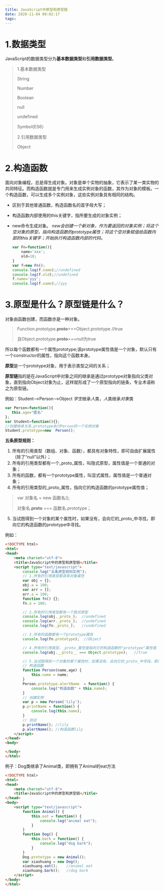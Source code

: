 ```yaml
---
title: JavaScript中原型和原型链
date: 2020-11-04 00:02:17
tags:
---
```


# 1.数据类型

JavaScript的数据类型分为**基本数据类型**和**引用数据类型**。

> 1.基本数据类型
>
> String
>
> Number
>
> Boolean
>
> null
>
> undefined
>
> Symbol(ES6）
>
> 2.引用数据类型
>
> Object

# 2.构造函数

 面向对象编程，总是得生成对象。对象是单个实物的抽象，它表示了某一类实物的共同特征。而构造函数就是专门用来生成实例对象的函数，其作为对象的模板。一个构造函数，可以生成多个实例对象，这些实例对象具有相同的结构。


- 区别于其他普通函数，构造函数名的首字母大写；

- 构造函数内部使用的this关键字，指所要生成的对象实例；

- new命令生成对象。
  *new会创建一个新对象，作为要返回的对象实例；将这个空对象的原型，指向构造函数的prototype属性；将这个空对象赋值给函数内部的this关键字；开始执行构造函数内部的代码。*

  ```javascript
  var Fn=function(){
      name='xxx';
      old=18;
  }
  var f=new Fn();
  console.log(f.name);//undefined
  console.log(f.old);//undefined
  f.name='yyy';
  console.log(f.name);//yyy
  ```

  

# 3.原型是什么？原型链是什么？

对象由函数创建，而函数亦是一种对象。

> Function.prototype.__proto__===Object.prototype  //true
>
> 且Object.prototype.__proto__===null为true

所以每个函数都有一个属性prototype;该prototype属性值是一个对象，默认只有一个constructor的属性，指向这个函数本身。

**原型**是一个prototype对象，用于表示类型之间的关系；

**原型链**指的是在JavaScript中对象之间的继承是通过prototype对象指向父类对象，直到指向Object对象为止，这样就形成了一个原型指向的链条，专业术语称之为原型链。

例如：Student——>Person——>Object *学生*继承*人*类，*人*类继承*对象*类

```javascript
var Person=function(){
   this.age="匿名"
};  
var Student=function(){};  
//创建继承关系,prototype执行Person的一个实例对象  
Student.prototype=new  Person();
```

**五条原型规则：**

1. 所有的引用类型（数组、对象、函数），都具有对象特性，即可自由扩展属性（除了“null”以外）；
2. 所有的引用类型都有一个_proto_属性，叫隐式原型，属性值是一个普通的对象；
3. 所有的函数，都有一个prototype属性，叫显式属性，属性值是一个普通对象；
4. 所有的引用类型的_proto_属性，指向它的构造函数的prototype属性值；

> var 对象名 = new 函数名();
>
> 对象名.__proto__ === 函数名.prototype；

5. 当试图得到一个对象的某个属性时，如果没有，会向它的_proto_中寻找，即向它的构造函数的prototype中寻找。

例如：

```html
<!DOCTYPE html>
<html>
<head>
	<meta charset="utf-8">
	<title>JavaScript中的原型和原型链</title>
	<script type="text/javascript">
		console.log("五条原型规则实例");
		// 1.所有的引用类型都具有对象属性
		var obj = {};
		obj.a = 100;
		var arr = [];
		arr.a = 100;
		function fn() {};
		fn.a = 100;

		// 2.所有的引用类型都有一个隐式原型
		console.log(obj._proto_);  //undefined
		console.log(arr._proto_);  //undefined
		console.log(fn._proto_);   //undefined

		// 3.所有的函数都有一个prototype属性
		console.log(fn.prototype);  //Object

		// 4.所有的引用类型，_proto_属性值指向它的构造函数的"prototype"属性值
		console.log(obj.__proto__ === Object.prototype);   //true

		// 5.当试图得到一个对象的某个属性时，如果没有，会向它的_proto_中寻找，即向它的构造函数的prototype中寻找。
		// 构造函数
		function Person(name,age) {
			this.name = name;
		}
		Person.prototype.alertName  = function() {
			console.log("构造函数" + this.name);
		}
		// 创建实例
		var p = new Person('lily');
		p.printName = function() {
			console.log(this.name);
		}
		// 测试
		p.printName(); //lily
		p.alertName(); //构造函数lily
	</script>
</head>
<body>

</body>
</html>
```

例子：Dog类继承了Animal类，即拥有了Animal的eat方法

```html
<!DOCTYPE html>
<html>
<head>
	<meta charset="utf-8">
	<title>JavaScript中的原型和原型链</title>
</head>
<body>
	<script type="text/javascript">
		function Animal() {
			this.eat = function() {
				console.log("animal eat");
			}
		}
		function Dog() {
			this.bark = function() {
				console.log("dog bark");
			}
		}
		Dog.prototype = new Animal();
		var xiaohuang = new Dog();
		xiaohuang.eat();    //animal eat
		xiaohuang.bark();   //dog bark
	</script>
</body>
</html>
```

